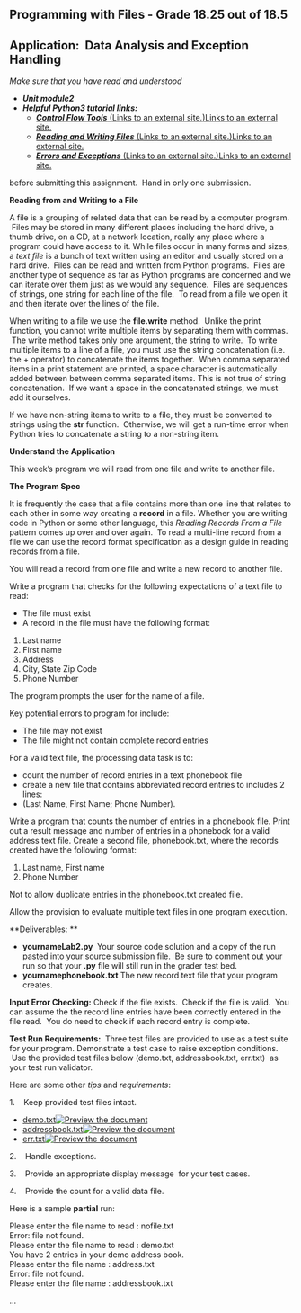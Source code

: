 Programming with Files - Grade 18.25 out of 18.5
----------------------

Application:  Data Analysis and Exception Handling 
---------------------------------------------------

_Make sure that you have read and understood_

*   **_Unit module2_**
*   **_Helpful Python3 tutorial links:_**  
    *   [**_Control Flow Tools_** (Links to an external site.)Links to an external site.](https://docs.python.org/3/tutorial/controlflow.html)
    *   [**_Reading and Writing Files_** (Links to an external site.)Links to an external site.](https://docs.python.org/3/tutorial/inputoutput.html#reading-and-writing-files)
    *   [**_Errors and Exceptions_** (Links to an external site.)Links to an external site.](https://docs.python.org/3/tutorial/errors.html)

before submitting this assignment.  Hand in only one submission.

**Reading from and Writing to a File**

A file is a grouping of related data that can be read by a computer program.  Files may be stored in many different places including the hard drive, a thumb drive, on a CD, at a network location, really any place where a program could have access to it. While files occur in many forms and sizes, a _text file_ is a bunch of text written using an editor and usually stored on a hard drive.  Files can be read and written from Python programs.  Files are another type of sequence as far as Python programs are concerned and we can iterate over them just as we would any sequence.  Files are sequences of strings, one string for each line of the file.  To read from a file we open it and then iterate over the lines of the file. 

When writing to a file we use the **file.write** method.  Unlike the print function, you cannot write multiple items by separating them with commas.  The write method takes only one argument, the string to write.  To write multiple items to a line of a file, you must use the string concatenation (i.e. the + operator) to concatenate the items together.  When comma separated items in a print statement are printed, a space character is automatically added between between comma separated items. This is not true of string concatenation.  If we want a space in the concatenated strings, we must add it ourselves.

If we have non-string items to write to a file, they must be converted to strings using the **str** function.  Otherwise, we will get a run-time error when Python tries to concatenate a string to a non-string item.

**Understand the Application**

This week’s program we will read from one file and write to another file. 

**The Program Spec**

It is frequently the case that a file contains more than one line that relates to each other in some way creating a **record** in a file. Whether you are writing code in Python or some other language, this _Reading Records From a File_ pattern comes up over and over again.  To read a multi-line record from a file we can use the record format specification as a design guide in reading records from a file.

You will read a record from one file and write a new record to another file. 

Write a program that checks for the following expectations of a text file to read:

*   The file must exist
*   A record in the file must have the following format:

1.  Last name
2.  First name
3.  Address
4.  City, State Zip Code
5.  Phone Number

The program prompts the user for the name of a file.  

Key potential errors to program for include:

*   The file may not exist
*   The file might not contain complete record entries

For a valid text file, the processing data task is to:

*   count the number of record entries in a text phonebook file
*   create a new file that contains abbreviated record entries to includes 2 lines:
*   (Last Name, First Name; Phone Number). 

Write a program that counts the number of entries in a phonebook file. Print out a result message and number of entries in a phonebook for a valid address text file. Create a second file, phonebook.txt, where the records created have the following format:

1.  Last name, First name
2.  Phone Number

Not to allow duplicate entries in the phonebook.txt created file.  

Allow the provision to evaluate multiple text files in one program execution.

**Deliverables: **

*   **yournameLab2.py**  Your source code solution and a copy of the run pasted into your source submission file.  Be sure to comment out your run so that your **.py** file will still run in the grader test bed.  
*   **yournamephonebook.txt** The new record text file that your program creates.

**Input Error Checking:** Check if the file exists.  Check if the file is valid.  You can assume the the record line entries have been correctly entered in the file read.  You do need to check if each record entry is complete. 

**Test Run Requirements:**  Three test files are provided to use as a test suite for your program. Demonstrate a test case to raise exception conditions.  Use the provided test files below (demo.txt, addressbook.txt, err.txt)  as your test run validator.  

Here are some other _tips_ and _requirements_:

1.    Keep provided test files intact. 

*   [demo.txt](/courses/7633/files/1327040/download?verifier=yktZy8HFd4H9ZgSPje6uIszKad3z2rdBGS9bvQCP&wrap=1 "demo.txt")[![Preview the document](/images/preview.png)](/courses/7633/files/1327040/download?verifier=yktZy8HFd4H9ZgSPje6uIszKad3z2rdBGS9bvQCP&wrap=1 "Preview the document")
*   [addressbook.txt](/courses/7633/files/1327039/download?verifier=cJbfNzNBDDMrvWKttvL6yktjzjBtfYUREsMwCJqn&wrap=1 "addressbook.txt")[![Preview the document](/images/preview.png)](/courses/7633/files/1327039/download?verifier=cJbfNzNBDDMrvWKttvL6yktjzjBtfYUREsMwCJqn&wrap=1 "Preview the document")
*   [err.txt](/courses/7633/files/1327773/download?verifier=UXjet31de3Mn8MzGtR9k0hUgtBte9hECzoQP562c&wrap=1 "err.txt")[![Preview the document](/images/preview.png)](/courses/7633/files/1327773/download?verifier=UXjet31de3Mn8MzGtR9k0hUgtBte9hECzoQP562c&wrap=1 "Preview the document")

2\.    Handle exceptions.

3.    Provide an appropriate display message  for your test cases.  

4\.    Provide the count for a valid data file.  

Here is a sample **partial** run:

Please enter the file name to read <Hit Enter to Quit>: nofile.txt  
Error: file not found.  
Please enter the file name to read <Hit Enter to Quit>: demo.txt  
You have 2 entries in your demo address book.  
Please enter the file name <Hit Enter to Quit>: address.txt  
Error: file not found.  
Please enter the file name <Hit Enter to Quit>: addressbook.txt  

...[](/courses/7633/files/1327040/download?verifier=yktZy8HFd4H9ZgSPje6uIszKad3z2rdBGS9bvQCP&wrap=1 "demo.txt")
